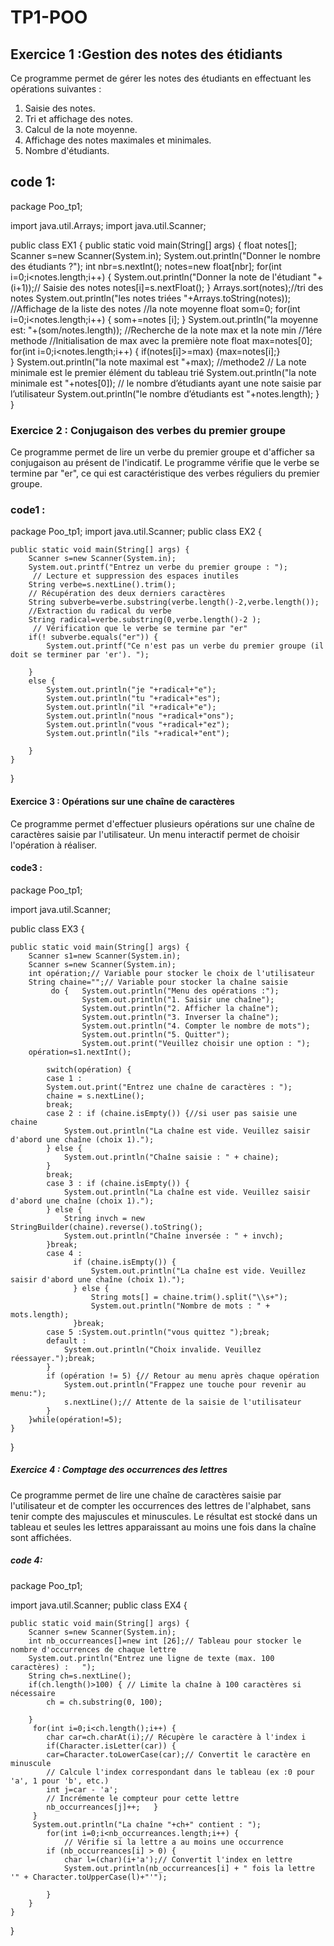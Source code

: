 # TP1-POO
## Exercice 1 :Gestion des notes des étidiants 
Ce programme permet de gérer les notes des étudiants en effectuant les opérations suivantes :
1. Saisie des notes.
2. Tri et affichage des notes.
3. Calcul de la note moyenne.
4. Affichage des notes maximales et minimales.
5. Nombre d'étudiants.
## code 1:
package Poo_tp1;

import java.util.Arrays;
import java.util.Scanner;

public class EX1 {
	public static void main(String[] args) {
	float notes[];
	Scanner s=new Scanner(System.in);
	System.out.println("Donner le nombre des étudiants ?");
	int nbr=s.nextInt();
	notes=new float[nbr];
	for(int i=0;i<notes.length;i++) {
		System.out.println("Donner la note de l'étudiant  "+(i+1));// Saisie des notes 
		notes[i]=s.nextFloat(); }
Arrays.sort(notes);//tri des notes
System.out.println("les notes triées "+Arrays.toString(notes));	//Affichage de la liste des notes
//la note moyenne
float som=0;
for(int i=0;i<notes.length;i++) {
	som+=notes [i];	
}
System.out.println("la moyenne est: "+(som/notes.length));
//Recherche de la note max et la note min 
//1ére methode 
//Initialisation de max avec la première note
float max=notes[0];
for(int i=0;i<notes.length;i++) {
if(notes[i]>=max) {max=notes[i];}	
}
System.out.println("la note maximal est "+max);
//methode2 
// La note minimale est le premier élément du tableau trié
System.out.println("la note minimale est "+notes[0]);
// le nombre d’étudiants ayant une note saisie par l’utilisateur 
System.out.println("le nombre d’étudiants est "+notes.length);
	}
 }  
 
### Exercice 2 : Conjugaison des verbes du premier groupe
Ce programme permet de lire un verbe du premier groupe et d'afficher sa conjugaison au présent de l'indicatif. Le programme vérifie que le verbe se termine par "er", ce qui est caractéristique des verbes réguliers du premier groupe.
### code1 :
package Poo_tp1;
import java.util.Scanner;
public class EX2 {

	public static void main(String[] args) {
		Scanner s=new Scanner(System.in);
		System.out.printf("Entrez un verbe du premier groupe : ");
		 // Lecture et suppression des espaces inutiles
		String verbe=s.nextLine().trim();
		// Récupération des deux derniers caractères
		String subverbe=verbe.substring(verbe.length()-2,verbe.length());
		//Extraction du radical du verbe
		String radical=verbe.substring(0,verbe.length()-2 );
		 // Vérification que le verbe se termine par "er"
		if(! subverbe.equals("er")) {
			System.out.printf("Ce n'est pas un verbe du premier groupe (il doit se terminer par 'er'). ");
		
		}
		else {
			System.out.println("je "+radical+"e");
			System.out.println("tu "+radical+"es");
			System.out.println("il "+radical+"e");
			System.out.println("nous "+radical+"ons");
			System.out.println("vous "+radical+"ez");
			System.out.println("ils "+radical+"ent");
			
		}
	}
}
   

#### Exercice 3 : Opérations sur une chaîne de caractères
Ce programme permet d'effectuer plusieurs opérations sur une chaîne de caractères saisie par l'utilisateur. Un menu interactif permet de choisir l'opération à réaliser.
#### code3 :
package Poo_tp1;

import java.util.Scanner;

public class EX3 {

	public static void main(String[] args) {
		Scanner s1=new Scanner(System.in);
		Scanner s=new Scanner(System.in);
		int opération;// Variable pour stocker le choix de l'utilisateur
		String chaine="";// Variable pour stocker la chaîne saisie
			 do {   System.out.println("Menu des opérations :");
		            System.out.println("1. Saisir une chaîne");
		            System.out.println("2. Afficher la chaîne");
		            System.out.println("3. Inverser la chaîne");
		            System.out.println("4. Compter le nombre de mots");
		            System.out.println("5. Quitter");
		            System.out.print("Veuillez choisir une option : ");
		opération=s1.nextInt();
		
			switch(opération) {
			case 1 :
			System.out.print("Entrez une chaîne de caractères : ");
            chaine = s.nextLine();
            break;
			case 2 : if (chaine.isEmpty()) {//si user pas saisie une chaine 
                System.out.println("La chaîne est vide. Veuillez saisir d'abord une chaîne (choix 1).");
            } else {
                System.out.println("Chaîne saisie : " + chaine);
            }
			break;
			case 3 : if (chaine.isEmpty()) {
                System.out.println("La chaîne est vide. Veuillez saisir d'abord une chaîne (choix 1).");
            } else {
                String invch = new StringBuilder(chaine).reverse().toString();
                System.out.println("Chaîne inversée : " + invch);
            }break;
			case 4 :
				  if (chaine.isEmpty()) {
                      System.out.println("La chaîne est vide. Veuillez saisir d'abord une chaîne (choix 1).");
                  } else {
                      String mots[] = chaine.trim().split("\\s+");
                      System.out.println("Nombre de mots : " + mots.length);
                  }break;
			case 5 :System.out.println("vous quittez ");break;
			default :
				System.out.println("Choix invalide. Veuillez réessayer.");break;
			}
			if (opération != 5) {// Retour au menu après chaque opération
                System.out.println("Frappez une touche pour revenir au menu:");
                s.nextLine();// Attente de la saisie de l'utilisateur 
            }
		}while(opération!=5);
	}

}
##### Exercice 4 : Comptage des occurrences des lettres
Ce programme permet de lire une chaîne de caractères saisie par l'utilisateur et de compter les occurrences des lettres de l'alphabet, sans tenir compte des majuscules et minuscules. Le résultat est stocké dans un tableau et seules les lettres apparaissant au moins une fois dans la chaîne sont affichées.
#####  code 4:
package Poo_tp1;

import java.util.Scanner;
public class EX4 {

	public static void main(String[] args) {
		Scanner s=new Scanner(System.in);
		int nb_occurreances[]=new int [26];// Tableau pour stocker le nombre d'occurrences de chaque lettre
		System.out.println("Entrez une ligne de texte (max. 100 caractères) :   ");
		String ch=s.nextLine();
		if(ch.length()>100) { // Limite la chaîne à 100 caractères si nécessaire
			ch = ch.substring(0, 100);
			
		}
		 for(int i=0;i<ch.length();i++) {
			char car=ch.charAt(i);// Récupère le caractère à l'index i
			if(Character.isLetter(car)) {
			car=Character.toLowerCase(car);// Convertit le caractère en minuscule
			// Calcule l'index correspondant dans le tableau (ex :0 pour 'a', 1 pour 'b', etc.)
			int j=car - 'a';
			// Incrémente le compteur pour cette lettre
			nb_occurreances[j]++;	} 
		 } 
		 System.out.println("La chaîne "+ch+" contient : ");
			for(int i=0;i<nb_occurreances.length;i++) {
				// Vérifie si la lettre a au moins une occurrence
			if (nb_occurreances[i] > 0) {
				char l=(char)(i+'a');// Convertit l'index en lettre
				System.out.println(nb_occurreances[i] + " fois la lettre '" + Character.toUpperCase(l)+"'");
				
			}
		}
	}
}
  
